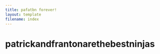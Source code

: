```yaml
---
title: pafatbn forever!
layout: template
filename: index
--- 
```


# patrickandfrantonarethebestninjas
